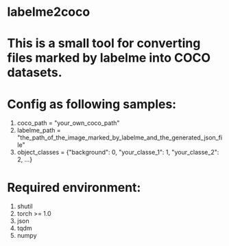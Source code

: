 # labelme2coco
# This is a small tool for converting files marked by labelme into COCO datasets.
# Config as following samples:
  1) coco_path = "your_own_coco_path"
  2) labelme_path = "the_path_of_the_image_marked_by_labelme_and_the_generated_json_file"
  3) object_classes = {"background": 0, "your_classe_1": 1, "your_classe_2": 2, ...}
# Required environment:
  1) shutil
  2) torch >= 1.0
  3) json
  4) tqdm
  5) numpy
